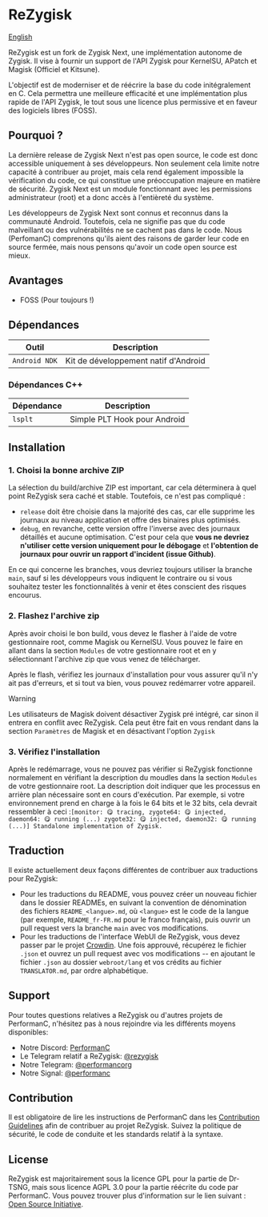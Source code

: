 # ReZygisk

[English](../README.md)

ReZygisk est un fork de Zygisk Next, une implémentation autonome de Zygisk. Il vise à fournir un support de l'API Zygisk pour KernelSU, APatch et Magisk (Officiel et Kitsune).

L'objectif est de moderniser et de réécrire la base du code initégralement en C. Cela permettra une meilleure efficacité et une implémentation plus rapide de l'API Zygisk, le tout sous une licence plus permissive et en faveur des logiciels libres (FOSS).


## Pourquoi ?

La dernière release de Zygisk Next n'est pas open source, le code est donc accessible uniquement à ses développeurs. Non seulement cela limite notre capacité à contribuer au projet, mais cela rend également impossible la vérification du code, ce qui constitue une préoccupation majeure en matière de sécurité. Zygisk Next est un module fonctionnant avec les permissions administrateur (root) et a donc accès à l'entièreté du système.

Les développeurs de Zygisk Next sont connus et reconnus dans la communauté Android. Toutefois, cela ne signifie pas que du code malveillant ou des vulnérabilités ne se cachent pas dans le code. Nous (PerfomanC) comprenons qu'ils aient des raisons de garder leur code en source fermée, mais nous pensons qu'avoir un code open source est mieux.

## Avantages

- FOSS (Pour toujours !)

## Dépendances

| Outil            | Description                           |
|-----------------|----------------------------------------|
| `Android NDK`   | Kit de développement natif d'Android   |

### Dépendances C++ 

| Dépendance | Description                   |
|------------|-------------------------------|
| `lsplt`    | Simple PLT Hook pour Android  |

## Installation

### 1. Choisi la bonne archive ZIP

La sélection du build/archive ZIP est important, car cela déterminera à quel point ReZygisk sera caché et stable. Toutefois, ce n'est pas compliqué :

 - `release` doit être choisie dans la majorité des cas, car elle supprime les journaux au niveau application et offre des binaires plus optimisés. 
 - `debug`, en revanche, cette version offre l'inverse avec des journaux détaillés et aucune optimisation. C'est pour cela que **vous ne devriez n'utiliser cette version uniquement pour le débogage** et **l'obtention de journaux pour ouvrir un rapport d'incident (issue Github)**.
 
En ce qui concerne les branches, vous devriez toujours utiliser la branche `main`, sauf si les développeurs vous indiquent le contraire ou si vous souhaitez tester les fonctionnalités à venir et êtes conscient des risques encourus.
 
### 2. Flashez l'archive zip

Après avoir choisi le bon build, vous devez le flasher à l'aide de votre gestionnaire root, comme Magisk ou KernelSU. Vous pouvez le faire en allant dans la section `Modules` de votre gestionnaire root et en y sélectionnant l'archive zip que vous venez de télécharger.
 
Après le flash, vérifiez les journaux d'installation pour vous assurer qu'il n'y ait pas d'erreurs, et si tout va bien, vous pouvez redémarrer votre appareil.

 
> [!WARNING] 
> Les utilisateurs de Magisk doivent désactiver Zygisk pré intégré, car sinon il entrera en conflit avec ReZygisk. Cela peut être fait en vous rendant dans la section `Paramètres` de Magisk et en désactivant l'option `Zygisk`
 
### 3. Vérifiez l'installation

Après le redémarrage, vous ne pouvez pas vérifier si ReZygisk fonctionne normalement en vérifiant la description du moudles dans la section `Modules` de votre gestionnaire root. La description doit indiquer que les processus en arrière plan nécessaire sont en cours d'exécution. Par exemple, si votre environnement prend en charge à la fois le 64 bits et le 32 bits, cela devrait ressembler à ceci :`[monitor: 😋 tracing, zygote64: 😋 injected, daemon64: 😋 running (...) zygote32: 😋 injected, daemon32: 😋 running (...)] Standalone implementation of Zygisk.`


## Traduction

Il existe actuellement deux façons différentes de contribuer aux traductions pour ReZygisk:
 
- Pour les traductions du README, vous pouvez créer un nouveau fichier dans le dossier READMEs, en suivant la convention de dénomination des fichiers `README_<langue>.md`, où `<langue>` est le code de la langue (par exemple, `README_fr-FR.md` pour le franco français), puis ouvrir un pull request vers la branche `main` avec vos modifications.
- Pour les traductions de l'interface WebUI de ReZygisk, vous devez passer par le projet [Crowdin](https://crowdin.com/project/rezygisk). Une fois approuvé, récupérez le fichier `.json` et ouvrez un pull request avec vos modifications -- en ajoutant le fichier `.json` au dossier `webroot/lang` et vos crédits au fichier `TRANSLATOR.md`, par ordre alphabétique.

## Support

Pour toutes questions relatives a ReZygisk ou d'autres projets de PerformanC, n'hésitez pas à nous rejoindre via les différents moyens disponibles: 

- Notre Discord: [PerformanC](https://discord.gg/uPveNfTuCJ)
- Le Telegram relatif a ReZygisk: [@rezygisk](https://t.me/rezygisk)
- Notre Telegram: [@performancorg](https://t.me/performancorg)
- Notre Signal: [@performanc](https://signal.group/#CjQKID3SS8N5y4lXj3VjjGxVJnzNsTIuaYZjj3i8UhipAS0gEhAedxPjT5WjbOs6FUuXptcT)

## Contribution

Il est obligatoire de lire les instructions de PerformanC dans les [Contribution Guidelines](https://github.com/PerformanC/contributing) afin de contribuer au projet ReZygisk. Suivez la politique de sécurité, le code de conduite et les standards relatif à la syntaxe.

## License

ReZygisk est majoritairement sous la licence GPL pour la partie de Dr-TSNG, mais sous licence AGPL 3.0 pour la partie réécrite du code par PerformanC. Vous pouvez trouver plus d'information sur le lien suivant : [Open Source Initiative](https://opensource.org/licenses/AGPL-3.0).
